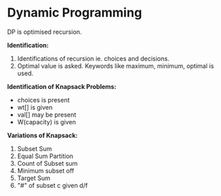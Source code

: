 # Dynamic Programming
DP is optimised recursion.

**Identification:**
1. Identifications of recursion ie. choices and decisions.
2. Optimal value is asked. Keywords like maximum, minimum, optimal is used.

**Identification of Knapsack Problems:**
- choices is present
- wt[] is given
- val[] may be present
- W(capacity) is given

**Variations of Knapsack:**
1. Subset Sum
2. Equal Sum Partition
3. Count of Subset sum
4. Minimum subset off
5. Target Sum
6. "#" of subset c given d/f 